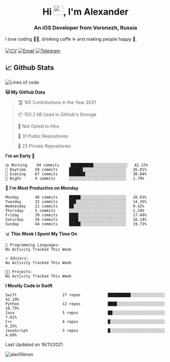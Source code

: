 <h1 align="center">Hi <img src="https://raw.githubusercontent.com/MartinHeinz/MartinHeinz/master/wave.gif" width="30px">, I'm Alexander</h1>
<h3 align="center">An iOS Developer from Voronezh, Russia</h3>

I love coding 👨‍💻, drinking coffe ☕️ and making people happy 🎊.

[![CV](https://img.shields.io/badge/CV-Александр%20Филимонов-14b420)](http://alexfilimon.github.io/)
[![Email](https://img.shields.io/badge/Email-as.filimonov@mail.ru-f39f37)](mailto:as.filimonov@mail.ru)
[![Telegram](https://img.shields.io/badge/Telegram-alexfilimon-1686b1)](https://t.me/alexfilimon)

## 📈 Github Stats

<!--START_SECTION:waka-->
![Lines of code](https://img.shields.io/badge/From%20Hello%20World%20I%27ve%20Written-393130%20lines%20of%20code-blue)

**🐱 My GitHub Data** 

> 🏆 165 Contributions in the Year 2021
 > 
> 📦 150.2 kB Used in GitHub's Storage 
 > 
> 🚫 Not Opted to Hire
 > 
> 📜 31 Public Repositories 
 > 
> 🔑 23 Private Repositories  
 > 
**I'm an Early 🐤** 

```text
🌞 Morning    94 commits     ██████████░░░░░░░░░░░░░░░   42.15% 
🌆 Daytime    58 commits     ██████░░░░░░░░░░░░░░░░░░░   26.01% 
🌃 Evening    67 commits     ███████░░░░░░░░░░░░░░░░░░   30.04% 
🌙 Night      4 commits      ░░░░░░░░░░░░░░░░░░░░░░░░░   1.79%

```
📅 **I'm Most Productive on Monday** 

```text
Monday       46 commits     █████░░░░░░░░░░░░░░░░░░░░   20.63% 
Tuesday      32 commits     ███░░░░░░░░░░░░░░░░░░░░░░   14.35% 
Wednesday    21 commits     ██░░░░░░░░░░░░░░░░░░░░░░░   9.42% 
Thursday     5 commits      ░░░░░░░░░░░░░░░░░░░░░░░░░   2.24% 
Friday       39 commits     ████░░░░░░░░░░░░░░░░░░░░░   17.49% 
Saturday     36 commits     ████░░░░░░░░░░░░░░░░░░░░░   16.14% 
Sunday       44 commits     █████░░░░░░░░░░░░░░░░░░░░   19.73%

```


📊 **This Week I Spent My Time On** 

```text
💬 Programming Languages: 
No Activity Tracked This Week

🔥 Editors: 
No Activity Tracked This Week

🐱‍💻 Projects: 
No Activity Tracked This Week

```

**I Mostly Code in Swift** 

```text
Swift                    27 repos            ██████████░░░░░░░░░░░░░░░   42.19% 
Python                   12 repos            ████░░░░░░░░░░░░░░░░░░░░░   18.75% 
Java                     5 repos             ██░░░░░░░░░░░░░░░░░░░░░░░   7.81% 
C++                      4 repos             █░░░░░░░░░░░░░░░░░░░░░░░░   6.25% 
JavaScript               3 repos             █░░░░░░░░░░░░░░░░░░░░░░░░   4.69%

```



 Last Updated on 16/11/2021
<!--END_SECTION:waka-->

<img align="center" src="https://github-readme-stats.vercel.app/api?username=alexfilimon&show_icons=true" alt="alexfilimon" />
